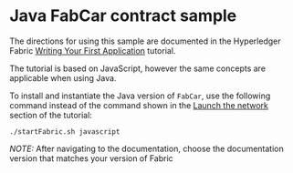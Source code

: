 # Java FabCar contract sample

The directions for using this sample are documented in the Hyperledger Fabric
[Writing Your First Application](https://hyperledger-fabric.readthedocs.io/en/release-2.2/write_first_app.html) tutorial.

The tutorial is based on JavaScript, however the same concepts are applicable when using Java.

To install and instantiate the Java version of `FabCar`, use the following command instead of the command shown in the [Launch the network](https://hyperledger-fabric.readthedocs.io/en/release-1.4/write_first_app.html#launch-the-network) section of the tutorial:

```
./startFabric.sh javascript
```

_NOTE:_ After navigating to the documentation, choose the documentation version that matches your version of Fabric
